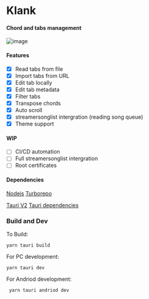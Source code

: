 # Klank
#### Chord and tabs management
![image](https://github.com/user-attachments/assets/c38fc012-4d26-41c1-8c70-736816d663bc)

#### Features
- [x] Read tabs from file
- [x] Import tabs from URL
- [x] Edit tab locally
- [x] Edit tab metadata
- [x] Filter tabs
- [x] Transpose chords
- [x] Auto scroll
- [x] streamersonglist intergration (reading song queue)
- [x] Theme support

#### WIP
- [ ] CI/CD automation
- [ ] Full streamersonglist intergration
- [ ] Root certificates

#### Dependencies
[Nodejs](https://nodejs.org/en)
[Turborepo](https://turbo.build/repo/docs/getting-started/installation)

[Tauri V2](https://tauri.app/)
[Tauri dependencies](https://tauri.app/start/prerequisites/)


### Build and Dev

To Build:
```
yarn tauri build
```

For PC development:
```
yarn tauri dev
```

For Andriod development:
```
 yarn tauri andriod dev
```

